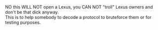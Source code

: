  NO this WILL NOT open a Lexus, you CAN NOT "troll" Lexus owners and don't be that dick anyway.<br>
 This is to help somebody to decode a protocol to bruteforce them or for testing purposes.